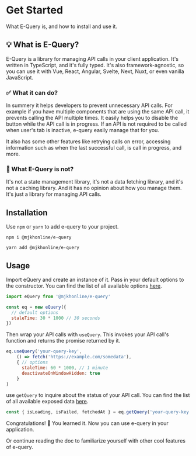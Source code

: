 # Get Started

What E-Query is, and how to install and use it.

## 💡 What is E-Query?

E-Query is a library for managing API calls in your client application. It's written in TypeScript, and it's fully typed. It's also framework-agnostic, so you can use it with Vue, React, Angular, Svelte, Next, Nuxt, or even vanilla JavaScript.

### ✅ What it can do?

In summery it helps developers to prevent unnecessary API calls. For example if you have multiple components that are using the same API call, it prevents calling the API multiple times. It easily helps you to disable the button while the API call is in progress. If an API is not required to be called when user's tab is inactive, e-query easily manage that for you.

 It also has some other features like retrying calls on error, accessing information such as when the last successful call, is call in progress, and more.

### 🤔 What E-Query is not?

It's not a state management library, it's not a data fetching library, and it's not a caching library. And it has no opinion about how you manage them. It's just a library for managing API calls.

## Installation
Use `npm` or `yarn` to add e-query to your project.

```
npm i @mjkhonline/e-query
```

```
yarn add @mjkhonline/e-query
```

## Usage
Import eQuery and create an instance of it. Pass in your default options to the constructor.
You can find the list of all available options [here](/options).

```js
import eQuery from '@mjkhonline/e-query'

const eq = new eQuery({
  // default options
  staleTime: 30 * 1000 // 30 seconds  
})
```

Then wrap your API calls with `useQuery`. This invokes your API call's function and returns the promise returned by it.

```js
eq.useQuery('your-query-key',
    () => fetch('https://example.com/somedata'),
    { // options
      staleTime: 60 * 1000, // 1 minute
      deactivateOnWindowHidden: true  
    }
)
```

use `getQuery` to inquire about the status of your API call.
You can find the list of all available exposed data [here](/get-query#exposed-data).

```js
const { isLoading, isFailed, fetchedAt } = eq.getQuery('your-query-key')
```

Congratulations! 🎉 You learned it. Now you can use e-query in your application.

Or continue reading the doc to familiarize yourself with other cool features of e-query.
